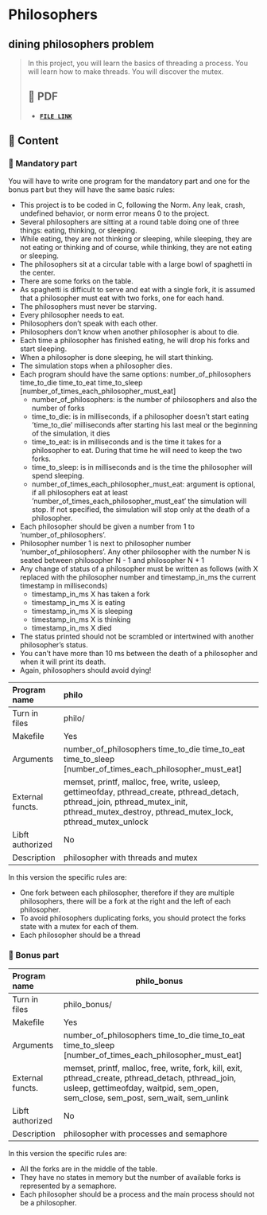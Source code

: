 # Philosophers

## dining philosophers problem



> In this project, you will learn the basics of threading a process. You will learn how to make threads. You will discover the mutex.
>
> ## 📝 PDF
>
> - [**`FILE LINK`**]()
## 🚀 Content

### 🚩 Mandatory part

You will have to write one program for the mandatory part and one for the bonus part
but they will have the same basic rules:

- This project is to be coded in C, following the Norm. Any leak, crash, undefined
  behavior, or norm error means 0 to the project.
- Several philosophers are sitting at a round table doing one of three things: eating,
  thinking, or sleeping.
- While eating, they are not thinking or sleeping, while sleeping, they are not eating
  or thinking and of course, while thinking, they are not eating or sleeping.
- The philosophers sit at a circular table with a large bowl of spaghetti in the center.
- There are some forks on the table.
- As spaghetti is difficult to serve and eat with a single fork, it is assumed that a
  philosopher must eat with two forks, one for each hand.
- The philosophers must never be starving.
- Every philosopher needs to eat.
- Philosophers don’t speak with each other.
- Philosophers don’t know when another philosopher is about to die.
- Each time a philosopher has finished eating, he will drop his forks and start sleeping.
- When a philosopher is done sleeping, he will start thinking.
- The simulation stops when a philosopher dies.
- Each program should have the same options: number_of_philosophers time_to_die
  time_to_eat time_to_sleep [number_of_times_each_philosopher_must_eat]
  - number_of_philosophers: is the number of philosophers and also the number
    of forks
  - time_to_die: is in milliseconds, if a philosopher doesn’t start eating ’time_to_die’
    milliseconds after starting his last meal or the beginning of the simulation, it
    dies
  - time_to_eat: is in milliseconds and is the time it takes for a philosopher to
    eat. During that time he will need to keep the two forks.
  - time_to_sleep: is in milliseconds and is the time the philosopher will spend
    sleeping.
  - number_of_times_each_philosopher_must_eat: argument is optional, if all
    philosophers eat at least ’number_of_times_each_philosopher_must_eat’ the
    simulation will stop. If not specified, the simulation will stop only at the death
    of a philosopher.
- Each philosopher should be given a number from 1 to ’number_of_philosophers’.
- Philosopher number 1 is next to philosopher number ’number_of_philosophers’.
  Any other philosopher with the number N is seated between philosopher N - 1 and
  philosopher N + 1
- Any change of status of a philosopher must be written as follows (with X replaced
  with the philosopher number and timestamp_in_ms the current timestamp in milliseconds)
  - timestamp_in_ms X has taken a fork
  - timestamp_in_ms X is eating
  - timestamp_in_ms X is sleeping
  - timestamp_in_ms X is thinking
  - timestamp_in_ms X died
- The status printed should not be scrambled or intertwined with another philosopher’s status.
- You can’t have more than 10 ms between the death of a philosopher and when it will print its death.
- Again, philosophers should avoid dying!

| Program name     | philo                                                                                                                                                                                        |
| :--------------- | :------------------------------------------------------------------------------------------------------------------------------------------------------------------------------------------- |
| Turn in files    | philo/                                                                                                                                                                                       |
| Makefile         | Yes                                                                                                                                                                                          |
| Arguments        | number_of_philosophers time_to_die time_to_eat  time_to_sleep [number_of_times_each_philosopher_must_eat]                                                                                  |
| External functs. | memset, printf, malloc, free, write, usleep, gettimeofday, pthread_create, pthread_detach, pthread_join, pthread_mutex_init, pthread_mutex_destroy, pthread_mutex_lock, pthread_mutex_unlock |
| Libft authorized | No                                                                                                                                                                                           |
| Description      | philosopher with threads and mutex                                                                                                                                                           |

In this version the specific rules are:

- One fork between each philosopher, therefore if they are multiple philosophers, there will be a fork at the right and the left of each philosopher.
- To avoid philosophers duplicating forks, you should protect the forks state with a mutex for each of them.
- Each philosopher should be a thread

### 🚩 Bonus part

| Program name     | philo_bonus                                                                                                                                                                             |
| :--------------- | --------------------------------------------------------------------------------------------------------------------------------------------------------------------------------------- |
| Turn in files    | philo_bonus/                                                                                                                                                                            |
| Makefile         | Yes                                                                                                                                                                                     |
| Arguments        | number_of_philosophers time_to_die time_to_eat time_to_sleep  [number_of_times_each_philosopher_must_eat]                                                                               |
| External functs. | memset, printf, malloc, free, write, fork, kill, exit, pthread_create, pthread_detach, pthread_join, usleep, gettimeofday, waitpid, sem_open, sem_close, sem_post, sem_wait, sem_unlink |
| Libft authorized | No                                                                                                                                                                                      |
| Description      | philosopher with processes and semaphore                                                                                                                                                |

In this version the specific rules are:

- All the forks are in the middle of the table.
- They have no states in memory but the number of available forks is represented by a semaphore.
- Each philosopher should be a process and the main process should not be a philosopher.
